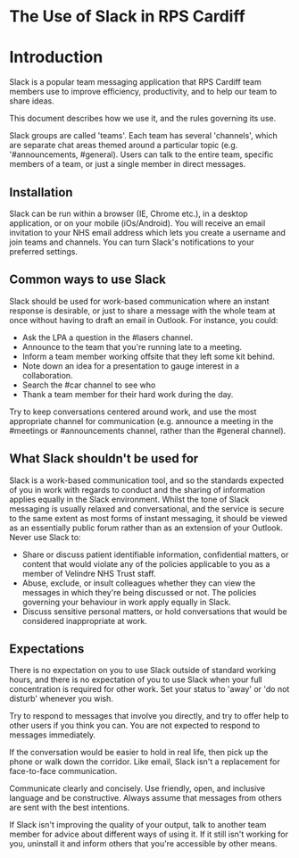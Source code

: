 # The Use of Slack in RPS Cardiff


# Introduction
Slack is a popular team messaging application that RPS Cardiff team members use to improve efficiency, productivity, and to help our team to share ideas. 

This document describes how we use it, and the rules governing its use.

Slack groups are called 'teams'. Each team has several 'channels', which are separate chat areas themed around a particular topic (e.g. '#announcements, #general). Users can talk to the entire team, specific members of a team, or just a single member in direct messages. 

## Installation

Slack can be run within a browser (IE, Chrome etc.), in a desktop application, or on your mobile (iOs/Android). You will receive an email invitation to your NHS email address which lets you create a username and join teams and channels. You can turn Slack's notifications to your preferred settings.

## Common ways to use Slack

Slack should be used for work-based communication where an instant response is desirable, or just to share a message with the whole team at once without having to draft an email in Outlook. For instance, you could:

- Ask the LPA a question in the #lasers channel.
- Announce to the team that you're running late to a meeting.
- Inform a team member working offsite that they left some kit behind.
- Note down an idea for a presentation to gauge interest in a collaboration.
- Search the #car channel to see who 
- Thank a team member for their hard work during the day.

Try to keep conversations centered around work, and use the most appropriate channel for communication (e.g. announce a meeting in the #meetings or #announcements channel, rather than the #general channel).

## What Slack shouldn't be used for

Slack is a work-based communication tool, and so the standards expected of you in work with regards to conduct and the sharing of information applies equally in the Slack environment. Whilst the tone of Slack messaging is usually relaxed and conversational, and the service is secure to the same extent as most forms of instant messaging, it should be viewed as an essentially public forum rather than as an extension of your Outlook. Never use Slack to:

- Share or discuss patient identifiable information, confidential matters, or content that would violate any of the policies applicable to you as a member of Velindre NHS Trust staff.
- Abuse, exclude, or insult colleagues whether they can view the messages in which they're being discussed or not. The policies governing your behaviour in work apply equally in Slack.
- Discuss sensitive personal matters, or hold conversations that would be considered inappropriate at work.

## Expectations

There is no expectation on you to use Slack outside of standard working hours, and there is no expectation of you to use Slack when your full concentration is required for other work. Set your status to 'away' or 'do not disturb' whenever you wish.

Try to respond to messages that involve you directly, and try to offer help to other users if you think you can. You are not expected to respond to messages immediately.

If the conversation would be easier to hold in real life, then pick up the phone or walk down the corridor. Like email, Slack isn't a replacement for face-to-face communication.

Communicate clearly and concisely. Use friendly, open, and inclusive language and be constructive. Always assume that messages from others are sent with the best intentions.

If Slack isn't improving the quality of your output, talk to another team member for advice about different ways of using it. If it still isn't working for you, uninstall it and inform others that you're accessible by other means.









